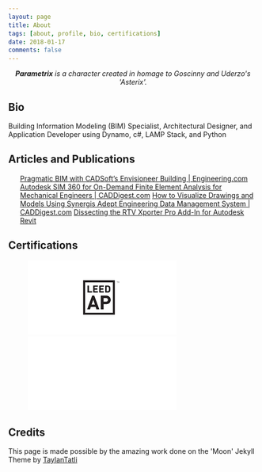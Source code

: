 ```yaml
---
layout: page
title: About
tags: [about, profile, bio, certifications]
date: 2018-01-17
comments: false
---
```


<center>
<p><i><b>Parametrix</b> is a character created in homage to Goscinny and Uderzo's 'Asterix'.</i></p>
</center>

## Bio
Building Information Modeling (BIM) Specialist, Architectural Designer, and Application Developer using Dynamo, c#, LAMP Stack, and Python

## Articles and Publications
<ul>
<a href="https://www.engineering.com/BIM/ArticleID/10338/Pragmatic-BIM-with-Cadsofts-Envisioneer-Building-Essentials.aspx" target="_blank">Pragmatic BIM with CADSoft’s Envisioneer Building​ | Engineering.com</a>
<a href="https://www.caddigest.com/autodesk-sim-360-for-on-demand-fea/" target="_blank">Autodesk SIM 360 for On-Demand Finite Element Analysis for Mechanical Engineers​ | CADDigest.com</a>
<a href="https://www.caddigest.com/how-to-visualize-drawings-and-models-using-synergis-adept-edms/" target="_blank">How to Visualize Drawings and Models Using Synergis Adept Engineering Data Management System​ | CADDigest.com</a>
<a href="https://www.caddigest.com/dissecting-the-rtv-xporter-pro-add-in-for-autodesk-revit/" target="_blank">Dissecting the RTV Xporter Pro Add-In for Autodesk Revit</a>
</ul>


## Certifications
<div data-iframe-width="350" data-iframe-height="270" data-share-badge-id="01700fdb-3569-4e31-af21-e1dea078c902"></div>
  <script type="text/javascript">
    (function() {
      var s = document.createElement('script');
      s.type = 'text/javascript';
      s.async = true;
      s.src = '//cdn.youracclaim.com/assets/utilities/embed.js';
      var o = document.getElementsByTagName('script')[0];
      o.parentNode.insertBefore(s, o);
      })();
  </script>
<div data-iframe-width="350" data-iframe-height="270" data-share-badge-id="78ee7db8-1887-47a4-a875-aef54a97b945"></div>
  <script type="text/javascript">
    (function() {
      var s = document.createElement('script');
      s.type = 'text/javascript';
      s.async = true;
      s.src = '//cdn.youracclaim.com/assets/utilities/embed.js';
      var o = document.getElementsByTagName('script')[0];
      o.parentNode.insertBefore(s, o);
      })();
  </script>

<figure class="half">
 <a href="https://www.usgbc.org/people/francis-sebastian/0010035466"><img src="/assets/img/LEED_AP_300x150.png"></a>
 <a href=""><img src="/assets/img/blank_300x150.png"></a>
</figure>

## Credits
This page is made possible by the amazing work done on the 'Moon' Jekyll Theme by <a href="https://github.com/TaylanTatli/Moon" target="_blank">TaylanTatli</a>
